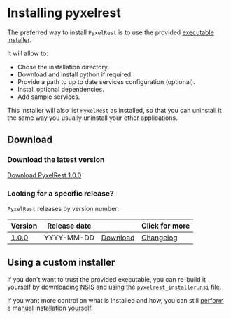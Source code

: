 # Installing pyxelrest

The preferred way to install `PyxelRest` is to use the provided [executable installer](#download).

It will allow to:
 * Chose the installation directory.
 * Download and install python if required.
 * Provide a path to up to date services configuration (optional).
 * Install optional dependencies.
 * Add sample services.

This installer will also list `PyxelRest` as installed, so that you can uninstall it the same way you usually uninstall your other applications.

## Download

### Download the latest version

[Download PyxelRest 1.0.0](https://raw.githubusercontent.com/Colin-b/pyxelrest/v1.0.0/pyxelrest_installer-1.0.0.exe)

### Looking for a specific release?

`PyxelRest` releases by version number:

| Version | Release date | | Click for more |
|------|-------------|-------------|-------------|
| [1.0.0](https://raw.githubusercontent.com/Colin-b/pyxelrest/v1.0.0/pyxelrest_installer-1.0.0.exe) | YYYY-MM-DD | [Download](https://raw.githubusercontent.com/Colin-b/pyxelrest/v1.0.0/pyxelrest_installer-1.0.0.exe) | [Changelog](../../CHANGELOG.md#100---YYYY-MM-DD) |

## Using a custom installer

If you don't want to trust the provided executable, you can re-build it yourself by downloading [NSIS](https://nsis.sourceforge.io/Main_Page) and using the [`pyxelrest_installer.nsi`](https://raw.githubusercontent.com/Colin-b/pyxelrest/master/pyxelrest_installer.nsi) file.

If you want more control on what is installed and how, you can still [perform a manual installation yourself](/docs/installation/custom.md).
